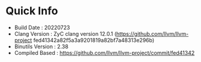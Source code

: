 # Quick Info
* Build Date : 20220723
* Clang Version : ZyC clang version 12.0.1 (https://github.com/llvm/llvm-project fed41342a82f5a3a9201819a82bf7a48313e296b)
* Binutils Version : 2.38
* Compiled Based : https://github.com/llvm/llvm-project/commit/fed41342

